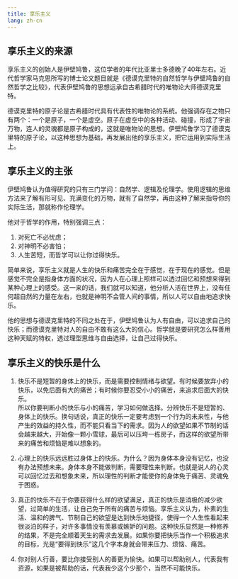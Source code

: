 ```yaml
---
title: 享乐主义
lang: zh-cn
---
```


## 享乐主义的来源

享乐主义的创始人是伊壁鸠鲁，这位学者的年代比亚里士多德晚了40年左右。近代哲学家马克思所写的博士论文题目就是《德谟克里特的自然哲学与伊壁鸠鲁的自然哲学之比较》，代表伊壁鸠鲁的思想远承自古希腊时代的唯物论大师德谟克里特。  

德谟克里特的原子论是古希腊时代具有代表性的唯物论的系统。他强调存在之物只有两个：一个是原子，一个是虚空。原子在虚空中的各种活动、碰撞，形成了宇宙万物，连人的灵魂都是原子构成的，这就是唯物论的思想。伊壁鸠鲁学习了德谟克里特的原子论，以这种思想为基础，再发展出他的享乐主义，把它运用到实际生活上。

## 享乐主义的主张

伊壁鸠鲁认为值得研究的只有三门学问：自然学、逻辑及伦理学。使用逻辑的思维方法来了解有形可见、充满变化的万物，就有了自然学，再由这种了解来指导你的实际生活，那就称作伦理学。

他对于哲学的作用，特别强调三点：  
1. 对死亡不必忧虑；
2. 对神明不必害怕；
3. 人生苦短，而哲学可以让你过得快乐。

简单来说，享乐主义就是人生的快乐和痛苦完全在于感觉，在于现在的感觉。但是感觉不完全是指身体方面的状况，因为人在心理上照样可以透过回忆和预想来得到某种心理上的感受。这一来的话，我们就可以知道，他分析人活在世界上，没有任何超自然的力量在左右，也就是神明不会管人间的事情，所以人可以自由地追求快乐。

他的思想与德谟克里特的不同之处在于，伊壁鸠鲁认为人有自由，可以追求自己的快乐；而德谟克里特对人的自由不敢有这么大的信心。哲学就是要研究怎么样善用这种天赋的特权，透过理型思维与自由选择，让自己过得快乐。

## 享乐主义的快乐是什么

1. 快乐不是短暂的身体上的快乐，而是需要控制情绪与欲望。有时候要放弃小的快乐，以免后面有大的痛苦；有时候你要忍受小小的痛苦，来追求后面大的快乐。  
所以你要判断小的快乐与小的痛苦，学习如何做选择。分辨快乐不是短暂的、身体上的快乐。换句话说，真正的快乐一定要考虑到一个行为的未来性，与他产生的效益的持久性，而不能只看当下的需求。因为人的欲望如果不节制的话会越来越大，开始像一颗小雪球，最后可以压垮一栋房子，而这样的欲望所带来的痛苦和烦恼是难以想象的。  

2. 心理上的快乐远远胜过身体上的快乐。为什么？因为身体本身没有记忆，也没有办法预想未来。身体本身不能做判断，需要理性来判断。也就是说人的心灵可以回忆过去和想象未来，所以理性的判断才能使你的身体免于痛苦、灵魂免于困惑。

3. 真正的快乐不在于你要获得什么样的欲望满足，真正的快乐是消极的减少欲望，过简单的生活，让自己免于所有的痛苦与烦恼。享乐主义认为，朴素的生活、温和的脾气、节制自己的欲望是达到快乐地捷径，使得一个人生性看起来很淡泊的样子，对许多事情没有羡慕或嫉妒的问题。这种快乐显然是一种修养的结果，不是完全顺着天生的需求去发展。如果你要把快乐当作一个积极追求的目标，光是“要得到快乐”这几个字本身就会带来压力、烦恼、痛苦。

4. 你对别人行善，要比你接受别人的善更为愉快。如果可以帮助别人，代表我有资源，如果是被帮助的话，代表我少这个少那个，当然不可能快乐。



